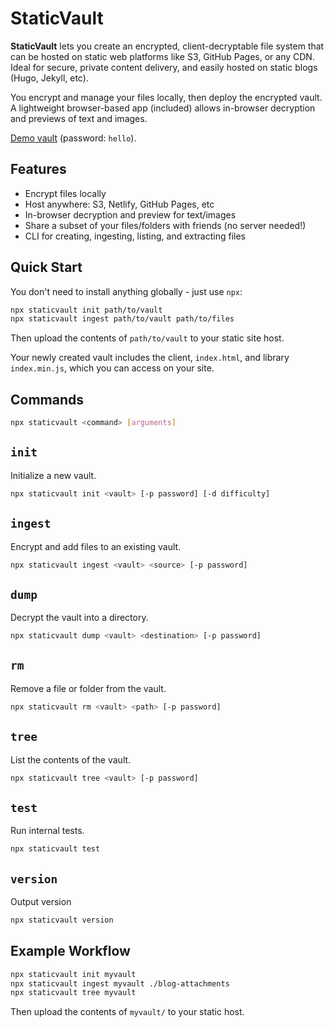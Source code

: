 StaticVault
===========

**StaticVault** lets you create an encrypted, client-decryptable file system that can be hosted on
static web platforms like S3, GitHub Pages, or any CDN. Ideal for secure, private content
delivery, and easily hosted on static blogs (Hugo, Jekyll, etc).

You encrypt and manage your files locally, then deploy the encrypted vault. A lightweight
browser-based app (included) allows in-browser decryption and previews of text and images.

[Demo vault](https://sean.fun/staticvault-demo/) (password: `hello`).

Features
--------

- Encrypt files locally
- Host anywhere: S3, Netlify, GitHub Pages, etc
- In-browser decryption and preview for text/images
- Share a subset of your files/folders with friends (no server needed!)
- CLI for creating, ingesting, listing, and extracting files

Quick Start
-----------

You don't need to install anything globally - just use `npx`:

```bash
npx staticvault init path/to/vault
npx staticvault ingest path/to/vault path/to/files
```

Then upload the contents of `path/to/vault` to your static site host.

Your newly created vault includes the client, `index.html`, and library `index.min.js`, which you
can access on your site.

Commands
--------

```bash
npx staticvault <command> [arguments]
```

## `init`

Initialize a new vault.

```bash
npx staticvault init <vault> [-p password] [-d difficulty]
```

## `ingest`

Encrypt and add files to an existing vault.

```bash
npx staticvault ingest <vault> <source> [-p password]
```

## `dump`

Decrypt the vault into a directory.

```bash
npx staticvault dump <vault> <destination> [-p password]
```

## `rm`

Remove a file or folder from the vault.

```bash
npx staticvault rm <vault> <path> [-p password]
```

## `tree`

List the contents of the vault.

```bash
npx staticvault tree <vault> [-p password]
```

## `test`

Run internal tests.

```bash
npx staticvault test
```

## `version`

Output version

```bash
npx staticvault version
```

Example Workflow
----------------

```bash
npx staticvault init myvault
npx staticvault ingest myvault ./blog-attachments
npx staticvault tree myvault
```

Then upload the contents of `myvault/` to your static host.
